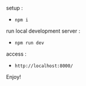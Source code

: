 setup :
- `npm i`

run local development server :
- `npm run dev`

access :
- `http://localhost:8000/`

Enjoy!
